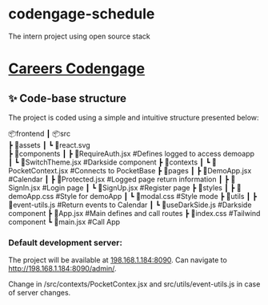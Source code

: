 # codengage-schedule
The intern project using open source stack

# [Careers Codengage](https://carrers.codengage.com/)

## ✨ Code-base structure

The project is coded using a simple and intuitive structure presented below:

📦frontend
┃
📦src	
┣ 📂assets
┃ ┗ 📜react.svg		
┣ 📂components
┃ ┣ 📜RequireAuth.jsx          	#Defines logged to access demoapp	
┃ ┗ 📜SwitchTheme.jsx		        #Darkside component
┣ 📂contexts
┃ ┗ 📜PocketContext.jsx		      #Connects to PocketBase
┣ 📂pages
┃ ┣ 📜DemoApp.jsx		            #Calendar
┃ ┣ 📜Protected.jsx		          #Logged page return information
┃ ┣ 📜SignIn.jsx		            #Login page	
┃ ┗ 📜SignUp.jsx		            #Register page
┣ 📂styles
┃ ┣ 📜demoApp.css		            #Style for demoApp
┃ ┗ 📜modal.css		              #Style mode
┣ 📂utils
┃ ┣ 📜event-utils.js		        #Return events to Calendar
┃ ┗ 📜useDarkSide.js		        #Darkside component
┣ 📜App.jsx		                  #Main defines and call routes 
┣ 📜index.css		                #Tailwind component
┗ 📜main.jsx		                #Call App

### Default development server:

The project will be available at [198.168.1.184:8090](http://198.168.1.184:8090). Can navigate to http://198.168.1.184:8090/admin/.

Change in /src/contexts/PocketContex.jsx and src/utils/event-utils.js in case of server changes.
